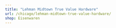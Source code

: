 ```yaml
---
title: "Lehman Midtown True Value Hardware"
url: /chicago/lehman-midtown-true-value-hardware/
shop: Eisenwaren
---
```

